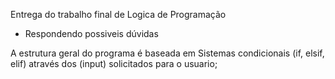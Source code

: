 Entrega do trabalho final de Logica de Programação

- Respondendo possiveis dúvidas

A estrutura geral do programa é baseada em Sistemas condicionais (if, elsif, elif) através dos (input) solicitados para o usuario;
